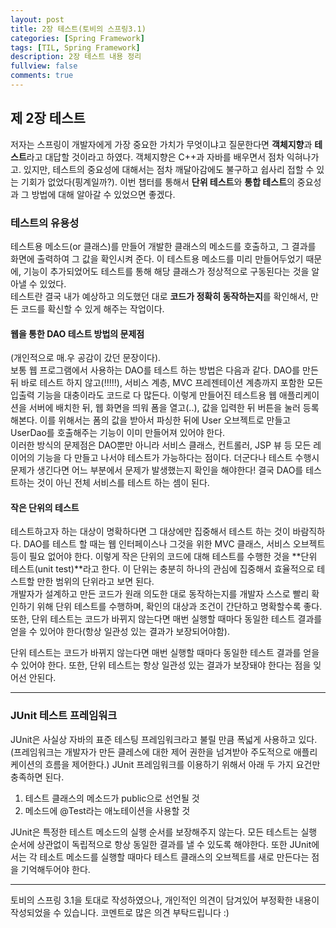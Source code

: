 ```yaml
---
layout: post
title: 2장 테스트(토비의 스프링3.1)
categories: [Spring Framework]
tags: [TIL, Spring Framework]
description: 2장 테스트 내용 정리
fullview: false
comments: true
---
```


## 제 2장 테스트
저자는 스프링이 개발자에게 가장 중요한 가치가 무엇이냐고 질문한다면 **객체지향**과 **테스트**라고 대답할 것이라고 하였다. 객체지향은 C++과 자바를 배우면서 점차 익혀나가고. 있지만, 테스트의 중요성에 대해서는 점차 깨달아감에도 불구하고 쉽사리 접할 수 있는 기회가 없었다(핑계일까?). 이번 챕터를 통해서 **단위 테스트**와 **통합 테스트**의 중요성과 그 방법에 대해 알아갈 수 있었으면 좋겠다. 


### 테스트의 유용성
테스트용 메소드(or 클래스)를 만들어 개발한 클래스의 메소드를 호출하고, 그 결과를 화면에 출력하여 그 값을 확인시켜 준다. 이 테스트용 메소드를 미리 만들어두었기 때문에, 기능이 추가되었어도  테스트를 통해 해당 클래스가 정상적으로 구동된다는 것을 알아낼 수 있었다.  
테스트란 결국 내가 예상하고 의도했던 대로 **코드가 정확히 동작하는지**를 확인해서, 만든 코드를 확신할 수 있게 해주는 작업이다.

#### 웹을 통한 DAO 테스트 방법의 문제점
(개인적으로 매.우 공감이 갔던 문장이다).   
보통 웹 프로그램에서 사용하는 DAO를 테스트 하는 방법은 다음과 같다. DAO를 만든 뒤 바로 테스트 하지 않고(!!!!!), 서비스 계층, MVC 프레젠테이션 계층까지 포함한 모든 입출력 기능을 대충이라도 코드로 다 많든다. 이렇게 만들어진 테스트용 웹 애플리케이션을 서버에 배치한 뒤, 웹 화면을 띄워 폼을 열고(..), 값을 입력한 뒤 버튼을 눌러 등록해본다. 이를 위해서는 폼의 값을 받아서 파싱한 뒤에 User 오브젝트로 만들고 UserDao를 호출해주는 기능이 이미 만들어져 있어야 한다.  
이러한 방식의 문제점은 DAO뿐만 아니라 서비스 클래스, 컨트롤러, JSP 뷰 등 모든 레이어의 기능을 다 만들고 나서야 테스트가 가능하다는 점이다. 더군다나 테스트 수행시 문제가 생긴다면 어느 부분에서 문제가 발생했는지 확인을 해야한다! 결국 DAO를 테스트하는 것이 아닌 전체 서비스를 테스트 하는 셈이 된다.  

#### 작은 단위의 테스트
테스트하고자 하는 대상이 명확하다면 그 대상에만 집중해서 테스트 하는 것이 바람직하다. DAO를 테스트 할 때는 웹 인터페이스나 그것을 위한 MVC 클래스, 서비스 오브젝트 등이 필요 없어야 한다. 이렇게 작은 단위의 코드에 대해 테스트를 수행한 것을 **단위 테스트(unit test)**라고 한다. 이 단위는 충분히 하나의 관심에 집중해서 효율적으로 테스트할 만한 범위의 단위라고 보면 된다.  
  개발자가 설계하고 만든 코드가 원래 의도한 대로 동작하는지를 개발자 스스로 빨리 확인하기 위해 단위 테스트를 수행하며, 확인의 대상과 조건이 간단하고 명확할수록 좋다. 또한, 단위 테스트는 코드가 바뀌지 않는다면 매번 실행할 때마다 동일한 테스트 결과를 얻을 수 있어야 한다(항상 일관성 있는 결과가 보장되어야함).
 
  단위 테스트는 코드가 바뀌지 않는다면 매번 실행할 때마다 동일한 테스트 결과를 얻을 수 있어야 한다. 또한, 단위 테스트는 항상 일관성 있는 결과가 보장돼야 한다는 점을 잊어선 안된다. 

***
### JUnit 테스트 프레임워크
JUnit은 사실상 자바의 표준 테스팅 프레임워크라고 불릴 만큼 폭넓게 사용하고 있다. (프레임워크는 개발자가 만든 클레스에 대한 제어 권한을 넘겨받아 주도적으로 애플리케이션의 흐름을 제어한다.)
JUnit 프레임워크를 이용하기 위해서 아래 두 가지 요건만 충족하면 된다.  

1. 테스트 클래스의 메소드가 public으로 선언될 것 
1. 메소드에 @Test라는 애노테이션을 사용할 것

JUnit은 특정한 테스트 메소드의 실행 순서를 보장해주지 않는다. 모든 테스트는 실행 순서에 상관없이 독립적으로 항상 동일한 결과를 낼 수 있도록 해야한다.
또한 JUnit에서는 각 테소트 메소드를 실행할 때마다 테스트 클래스의 오브젝트를 새로 만든다는 점을 기억해두어야 한다.



***

 토비의 스프링 3.1을 토대로 작성하였으나, 개인적인 의견이 담겨있어 부정확한 내용이 작성되었을 수 있습니다. 코멘트로 많은 의견 부탁드립니다 :)